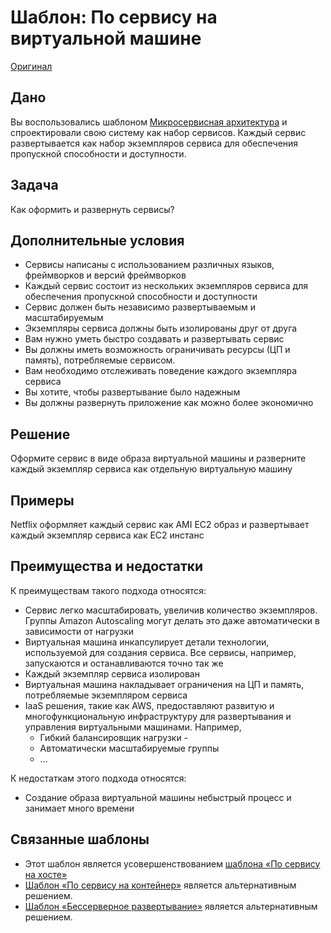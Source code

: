 # Шаблон: По сервису на виртуальной машине

[Оригинал](https://microservices.io/patterns/deployment/service-per-vm.html)

## Дано

Вы воспользовались шаблоном [Микросервисная архитектура](../Application-architecture-patterns/pattern-microservice-architecture.md) и
спроектировали свою систему как набор сервисов. Каждый сервис развертывается
как набор экземпляров сервиса для обеспечения пропускной способности и
доступности.

## Задача

Как оформить и развернуть сервисы?

## Дополнительные условия

* Сервисы написаны с использованием различных языков, фреймворков и
  версий фреймворков
* Каждый сервис состоит из нескольких экземпляров сервиса для обеспечения
  пропускной способности и доступности
* Сервис должен быть независимо развертываемым и масштабируемым
* Экземпляры сервиса должны быть изолированы друг от друга
* Вам нужно уметь быстро создавать и развертывать сервис
* Вы должны иметь возможность ограничивать ресурсы (ЦП и память),
  потребляемые сервисом.
* Вам необходимо отслеживать поведение каждого экземпляра сервиса
* Вы хотите, чтобы развертывание было надежным
* Вы должны развернуть приложение как можно более экономично

## Решение

Оформите сервис в виде образа виртуальной машины и разверните каждый 
экземпляр сервиса как отдельную виртуальную машину

## Примеры

Netflix оформляет каждый сервис как AMI EC2 образ и развертывает каждый 
экземпляр сервиса как EC2 инстанс

## Преимущества и недостатки

К преимуществам такого подхода относятся:

* Сервис легко масштабировать, увеличив количество экземпляров. Группы 
  Amazon Autoscaling могут делать это даже автоматически в зависимости от 
  нагрузки
* Виртуальная машина инкапсулирует детали технологии, используемой для 
  создания сервиса. Все сервисы, например, запускаются и останавливаются 
  точно так же
* Каждый экземпляр сервиса изолирован
* Виртуальная машина накладывает ограничения на ЦП и память, потребляемые 
  экземпляром сервиса
* IaaS решения, такие как AWS, предоставляют развитую и многофункциональную 
  инфраструктуру для развертывания и управления виртуальными машинами. 
  Например,
  * Гибкий балансировщик нагрузки -
  * Автоматически масштабируемые группы 
  * ...

К недостаткам этого подхода относятся:

* Создание образа виртуальной машины небыстрый процесс и занимает много времени

## Связанные шаблоны

* Этот шаблон является усовершенствованием [шаблона «По сервису на хосте»](single-service-per-host.md)
* [Шаблон «По сервису на контейнер»](service-per-container.md) является 
  альтернативным решением.
* [Шаблон «Бессерверное развертывание»](serverless-deployment.md) является 
  альтернативным решением.